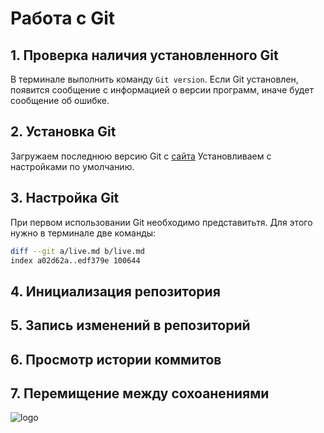 # Работа с Git 
## 1. Проверка наличия установленного Git
В терминале выполнить команду `Git version`. Если Git установлен, появится сообщение с информацией о версии программ, иначе будет сообщение об ошибке.
## 2. Установка Git 
Загружаем последнюю версию Git с [сайта](https://git-scm.com/) Установливаем с настройками по умолчанию.
## 3. Настройка Git 
При первом использовании Git необходимо представитьтя. Для этого нужно в терминале две команды: 
```Bash
diff --git a/live.md b/live.md
index a02d62a..edf379e 100644
```
## 4. Инициализация репозитория
## 5. Запись изменений в репозиторий
## 6. Просмотр истории коммитов
## 7. Перемищение между сохоанениями 
![logo](it.png)

